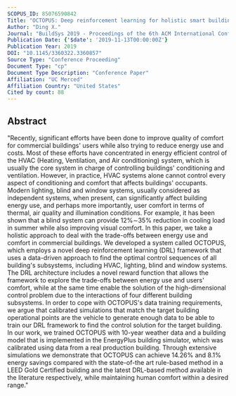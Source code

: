 ```yaml
---
SCOPUS_ID: 85076590842
Title: "OCTOPUS: Deep reinforcement learning for holistic smart building control"
Author: "Ding X."
Journal: "BuildSys 2019 - Proceedings of the 6th ACM International Conference on Systems for Energy-Efficient Buildings, Cities, and Transportation"
Publication Date: {'$date': '2019-11-13T00:00:00Z'}
Publication Year: 2019
DOI: "10.1145/3360322.3360857"
Source Type: "Conference Proceeding"
Document Type: "cp"
Document Type Description: "Conference Paper"
Affiliation: "UC Merced"
Affiliation Country: "United States"
Cited by count: 88
---
```


## Abstract
"Recently, significant efforts have been done to improve quality of comfort for commercial buildings' users while also trying to reduce energy use and costs. Most of these efforts have concentrated in energy efficient control of the HVAC (Heating, Ventilation, and Air conditioning) system, which is usually the core system in charge of controlling buildings' conditioning and ventilation. However, in practice, HVAC systems alone cannot control every aspect of conditioning and comfort that affects buildings' occupants. Modern lighting, blind and window systems, usually considered as independent systems, when present, can significantly affect building energy use, and perhaps more importantly, user comfort in terms of thermal, air quality and illumination conditions. For example, it has been shown that a blind system can provide 12%∼35% reduction in cooling load in summer while also improving visual comfort. In this paper, we take a holistic approach to deal with the trade-offs between energy use and comfort in commercial buildings. We developed a system called OCTOPUS, which employs a novel deep reinforcement learning (DRL) framework that uses a data-driven approach to find the optimal control sequences of all building's subsystems, including HVAC, lighting, blind and window systems. The DRL architecture includes a novel reward function that allows the framework to explore the trade-offs between energy use and users' comfort, while at the same time enable the solution of the high-dimensional control problem due to the interactions of four different building subsystems. In order to cope with OCTOPUS's data training requirements, we argue that calibrated simulations that match the target building operational points are the vehicle to generate enough data to be able to train our DRL framework to find the control solution for the target building. In our work, we trained OCTOPUS with 10-year weather data and a building model that is implemented in the EnergyPlus building simulator, which was calibrated using data from a real production building. Through extensive simulations we demonstrate that OCTOPUS can achieve 14.26% and 8.1% energy savings compared with the state-of-the art rule-based method in a LEED Gold Certified building and the latest DRL-based method available in the literature respectively, while maintaining human comfort within a desired range."

